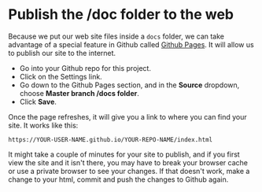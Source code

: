 # Publish the /doc folder to the web

Because we put our web site files inside a `docs` folder, we can take advantage of a special feature in Github called [Github Pages](https://pages.github.com/). It will allow us to publish our site to the internet.

- Go into your Github repo for this project.
- Click on the Settings link.
- Go down to the Github Pages section, and in the **Source** dropdown, choose **Master branch /docs folder**.
- Click **Save**.

Once the page refreshes, it will give you a link to where you can find your site. It works like this:

`https://YOUR-USER-NAME.github.io/YOUR-REPO-NAME/index.html`

It might take a couple of minutes for your site to publish, and if you first view the site and it isn't there, you may have to break your browser cache or use a private browser to see your changes. If that doesn't work, make a change to your html, commit and push the changes to Github again.
